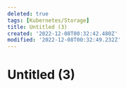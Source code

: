 ```yaml
---
deleted: true
tags: [Kubernetes/Storage]
title: Untitled (3)
created: '2022-12-08T00:32:42.480Z'
modified: '2022-12-08T00:32:49.232Z'
---
```


# Untitled (3)
